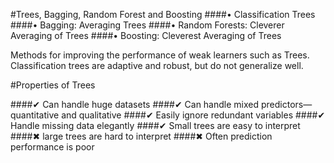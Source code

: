 #Trees, Bagging, Random Forest and Boosting
####• Classification Trees
####• Bagging: Averaging Trees
####• Random Forests: Cleverer Averaging of Trees
####• Boosting: Cleverest Averaging of Trees

Methods for improving the performance of weak learners such as Trees. Classification trees are adaptive and robust, but do not generalize well. 

#Properties of Trees

####✔ Can handle huge datasets
####✔ Can handle mixed predictors—quantitative and qualitative
####✔ Easily ignore redundant variables
####✔ Handle missing data elegantly
####✔ Small trees are easy to interpret
####✖ large trees are hard to interpret
####✖ Often prediction performance is poor